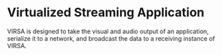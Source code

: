 # Virtualized Streaming Application

VIRSA is designed to take the visual and audio output of an application, serialize it to a network, and broadcast the data to a receiving instance of VIRSA.
